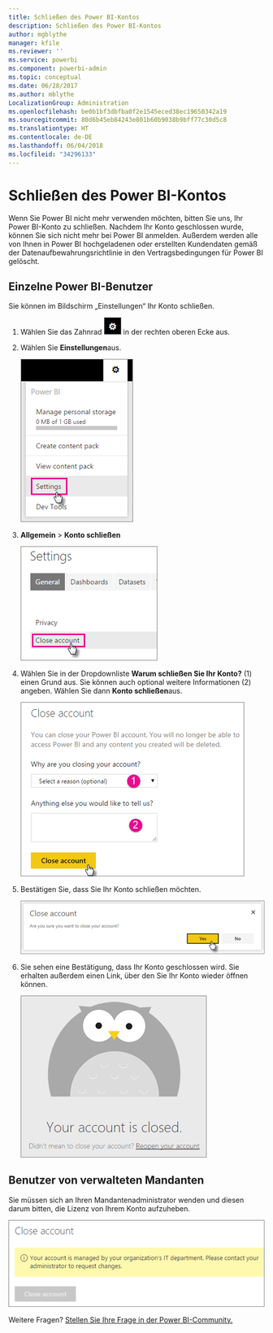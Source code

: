 ```yaml
---
title: Schließen des Power BI-Kontos
description: Schließen des Power BI-Kontos
author: mgblythe
manager: kfile
ms.reviewer: ''
ms.service: powerbi
ms.component: powerbi-admin
ms.topic: conceptual
ms.date: 06/28/2017
ms.author: mblythe
LocalizationGroup: Administration
ms.openlocfilehash: be0b1bf3dbfba0f2e1545eced38ec19650342a19
ms.sourcegitcommit: 80d6b45eb84243e801b60b9038b9bff77c30d5c8
ms.translationtype: HT
ms.contentlocale: de-DE
ms.lasthandoff: 06/04/2018
ms.locfileid: "34296133"
---
```

# <a name="closing-your-power-bi-account"></a>Schließen des Power BI-Kontos
Wenn Sie Power BI nicht mehr verwenden möchten, bitten Sie uns, Ihr Power BI-Konto zu schließen.  Nachdem Ihr Konto geschlossen wurde, können Sie sich nicht mehr bei Power BI anmelden.  Außerdem werden alle von Ihnen in Power BI hochgeladenen oder erstellten Kundendaten gemäß der Datenaufbewahrungsrichtlinie in den Vertragsbedingungen für Power BI gelöscht.

## <a name="individual-power-bi-users"></a>Einzelne Power BI-Benutzer
Sie können im Bildschirm „Einstellungen“ Ihr Konto schließen.

1. Wählen Sie das Zahnrad ![](media/service-admin-closing-your-account/gear.png) in der rechten oberen Ecke aus.
2. Wählen Sie **Einstellungen**aus.
   
    ![](media/service-admin-closing-your-account/closeaccount-settings.png)
3. **Allgemein** > **Konto schließen**
   
    ![](media/service-admin-closing-your-account/closeaccount-settings2.png)
4. Wählen Sie in der Dropdownliste **Warum schließen Sie Ihr Konto?** (1) einen Grund aus.  Sie können auch optional weitere Informationen (2) angeben. Wählen Sie dann **Konto schließen**aus.
   
    ![](media/service-admin-closing-your-account/closeaccount-settings3.png)
5. Bestätigen Sie, dass Sie Ihr Konto schließen möchten.
   
    ![](media/service-admin-closing-your-account/closeaccount-settings4.png)
6. Sie sehen eine Bestätigung, dass Ihr Konto geschlossen wird. Sie erhalten außerdem einen Link, über den Sie Ihr Konto wieder öffnen können.
   
    ![](media/service-admin-closing-your-account/closeaccount-settings5.png)

## <a name="managed-tenant-users"></a>Benutzer von verwalteten Mandanten
Sie müssen sich an Ihren Mandantenadministrator wenden und diesen darum bitten, die Lizenz von Ihrem Konto aufzuheben.

![](media/service-admin-closing-your-account/closeaccountmanaged.png)

Weitere Fragen? [Stellen Sie Ihre Frage in der Power BI-Community.](http://community.powerbi.com/)


